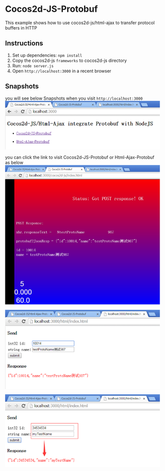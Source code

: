 # Cocos2d-JS-Protobuf
This example shows how to use cocos2d-js/html-ajax to transfer protocol buffers in HTTP

## Instructions
1. Set up dependencies: `npm install`
2. Copy the cocos2d-js `frameworks` to cocos2d-js directory
3. Run: `node server.js`
4. Open `http://localhost:3000` in a recent browser

## Snapshots
you will see below Snapshots when you visit `http://localhost:3000`
![1](./images/1.png)


you can click the link to visit Cocos2d-JS-Protobuf or Html-Ajax-Protobuf as below
![2](./images/2.png)


![3](./images/3.png)


![4](./images/4.png)